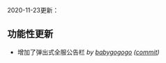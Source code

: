 2020-11-23更新：  

## 功能性更新  
- 增加了弹出式全服公告栏 *by [babygogogo](https://github.com/Babygogogo) ([commit](https://github.com/Babygogogo/TinyWarsClient/commit/9a34da3c051757803d692ea33634a7e57382c0b0))*  